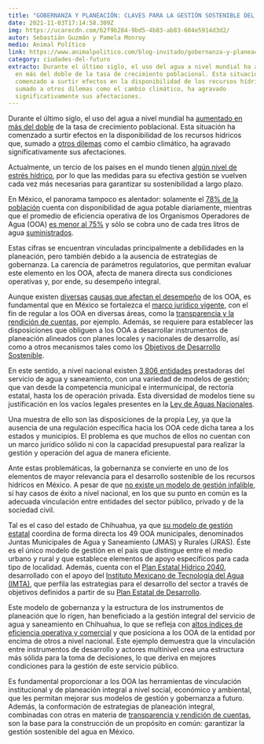 ```yaml
---
title: "GOBERNANZA Y PLANEACIÓN: CLAVES PARA LA GESTIÓN SOSTENIBLE DEL AGUA EN MÉXICO"
date: 2021-11-03T17:14:58.309Z
img: https://ucarecdn.com/b2f9b284-9bd5-4b83-ab83-604e5914d3d2/
autor: Sebastián Guzmán y Pamela Monroy
medio: Animal Político
link: https://www.animalpolitico.com/blog-invitado/gobernanza-y-planeacion-claves-para-la-gestion-sostenible-del-agua-en-mexico/
category: ciudades-del-futuro
extracto: Durante el último siglo, el uso del agua a nivel mundial ha aumentado
  en más del doble de la tasa de crecimiento poblacional. Esta situación ha
  comenzado a surtir efectos en la disponibilidad de los recursos hídricos que,
  sumado a otros dilemas como el cambio climático, ha agravado
  significativamente sus afectaciones.
---
```

<!--StartFragment-->

Durante el último siglo, el uso del agua a nivel mundial ha [aumentado en más del doble](https://unstats.un.org/sdgs/report/2019/The-Sustainable-Development-Goals-Report-2019.pdf#page=36) de la tasa de crecimiento poblacional. Esta situación ha comenzado a surtir efectos en la disponibilidad de los recursos hídricos que, sumado a [otros dilemas](https://unesdoc.unesco.org/ark:/48223/pf0000373611.locale=es) como el cambio climático, ha agravado significativamente sus afectaciones.

Actualmente, un tercio de los países en el mundo tienen [algún nivel de estrés hídrico](https://unstats.un.org/sdgs/report/2019/The-Sustainable-Development-Goals-Report-2019.pdf#page=36), por lo que las medidas para su efectiva gestión se vuelven cada vez más necesarias para garantizar su sostenibilidad a largo plazo.

En México, el panorama tampoco es alentador: solamente el [78% de la población](http://www.pigoo.gob.mx/Indicadores) cuenta con disponibilidad de agua potable diariamente[,](http://www.pigoo.gob.mx/Indicadores) mientras que el promedio de eficiencia operativa de los Organismos Operadores de Agua (OOA) [es menor al 75%](http://www.pigoo.gob.mx/Indicadores) y sólo se cobra uno de cada tres litros de agua [suministrados](https://imco.org.mx/wp-content/uploads/2014/03/AguaPotable.pdf).

Estas cifras se encuentran vinculadas principalmente a debilidades en la planeación, pero también debido a la ausencia de estrategias de gobernanza. La carencia de parámetros regulatorios, que permitan evaluar este elemento en los OOA, afecta de manera directa sus condiciones operativas y, por ende, su desempeño integral.

Aunque existen [diversas](https://www.ethos.org.mx/ethos-publications/corrupcion-en-el-sector-agua-quien-es-responsable-de-la-crisis/) [causas que afectan el desempeño](https://www.ethos.org.mx/ethos-publications/corrupcion-en-el-sector-agua-quien-es-responsable-de-la-crisis/) de los OOA, es fundamental que en México se fortalezca el [marco jurídico vigente](http://sil.gobernacion.gob.mx/Archivos/Documentos/2020/02/asun_4009033_20200227_1582743571.pdf), con el fin de regular a los OOA en diversas áreas, como la [transparencia y la rendición de cuentas](https://www.ethos.org.mx/ethos-publications/corrupcion-en-el-sector-agua-quien-es-responsable-de-la-crisis/), por ejemplo. Además, se requiere para establecer las disposiciones que obliguen a los OOA a desarrollar instrumentos de planeación alineados con planes locales y nacionales de desarrollo, así como a otros mecanismos tales como los [Objetivos de Desarrollo Sostenible](https://www.un.org/sustainabledevelopment/es/objetivos-de-desarrollo-sostenible/).

En este sentido, a nivel nacional existen [3,806 entidades](https://www.animalpolitico.com/blog-de-elementa/entre-la-contradiccion-y-la-criminalizacion-el-debate-sobre-la-posesion-de-cannabis-en-la-corte/) prestadoras del servicio de agua y saneamiento, con una variedad de modelos de gestión; que van desde la competencia municipal e intermunicipal, de rectoría estatal, hasta los de operación privada. Esta diversidad de modelos tiene su justificación en los vacíos legales presentes en la [Ley de Aguas Nacionales](http://www.diputados.gob.mx/LeyesBiblio/pdf/16_060120.pdf).

Una muestra de ello son las disposiciones de la propia Ley, ya que la ausencia de una regulación específica hacia los OOA cede dicha tarea a los estados y municipios. El problema es que muchos de ellos no cuentan con un marco jurídico sólido ni con la capacidad presupuestal para realizar la gestión y operación del agua de manera eficiente.

Ante estas problemáticas, la gobernanza se convierte en uno de los elementos de mayor relevancia para el desarrollo sostenible de los recursos hídricos en México. A pesar de que [no existe un modelo de gestión infalible](https://imco.org.mx/wp-content/uploads/2014/03/AguaPotable.pdf), sí hay casos de éxito a nivel nacional, en los que su punto en común es la adecuada vinculación entre entidades del sector público, privado y de la sociedad civil.

Tal es el caso del estado de Chihuahua, ya que [su modelo de gestión estatal](https://www.jcas.gob.mx/) coordina de forma directa los 49 OOA municipales, denominados Juntas Municipales de Agua y Saneamiento (JMAS) y Rurales (JRAS). Éste es el único modelo de gestión en el país que distingue entre el medio urbano y rural y que establece elementos de apoyo específicos para cada tipo de localidad. Además, cuenta con el [Plan Estatal Hídrico 2040](https://www.jcas.gob.mx/peh2040/), desarrollado con el apoyo del [Instituto Mexicano de Tecnología del Agua (IMTA)](https://www.gob.mx/imta), que perfila las estrategias para el desarrollo del sector a través de objetivos definidos a partir de su [Plan Estatal de Desarrollo](http://sds.chihuahua.gob.mx/desarrollosocial/images/planeacion/plan-estatal/PLAN%20ESTATAL%20DE%20DESARROLLO%202017%20-%202021.pdf).

Este modelo de gobernanza y la estructura de los instrumentos de planeación que lo rigen, han beneficiado a la gestión integral del servicio de agua y saneamiento en Chihuahua, lo que se refleja con [altos índices de eficiencia operativa y comercial](http://www.pigoo.gob.mx/Estado) y que posiciona a los OOA de la entidad por encima de otros a nivel nacional. Este ejemplo demuestra que la vinculación entre instrumentos de desarrollo y actores multinivel crea una estructura más sólida para la toma de decisiones, lo que deriva en mejores condiciones para la gestión de este servicio público.

Es fundamental proporcionar a los OOA las herramientas de vinculación institucional y de planeación integral a nivel social, económico y ambiental, que les permitan mejorar sus modelos de gestión y gobernanza a futuro. Además, la conformación de estrategias de planeación integral, combinadas con otras en materia de [transparencia y rendición de cuentas](https://www.ethos.org.mx/ethos-publications/corrupcion-en-el-sector-agua-quien-es-responsable-de-la-crisis/), son la base para la construcción de un propósito en común: garantizar la gestión sostenible del agua en México.

<!--EndFragment-->